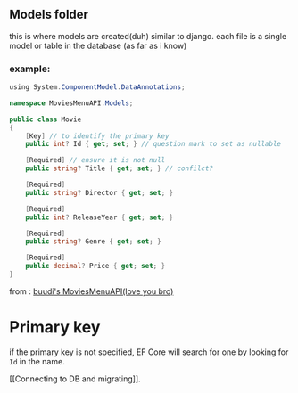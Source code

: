## Models folder
this is where models are created(duh) similar to django.
each file is a single model or table in the database (as far as i know)
### example:
```C#
﻿using System.ComponentModel.DataAnnotations;

namespace MoviesMenuAPI.Models;

public class Movie
{
    [Key] // to identify the primary key
    public int? Id { get; set; } // question mark to set as nullable

    [Required] // ensure it is not null
    public string? Title { get; set; } // confilct? 

    [Required]
    public string? Director { get; set; }

    [Required]
    public int? ReleaseYear { get; set; }

    [Required]
    public string? Genre { get; set; }

    [Required]
    public decimal? Price { get; set; }
}
```
from : [buudi's MoviesMenuAPI(love you bro)](https://github.com/buudi/MoviesMenuAPI/blob/master/MoviesMenuAPI/Models/Movie.cs)

# Primary key
if the primary key is not specified, EF Core will search for one by looking for `Id` in the name.

[[Connecting to DB and migrating]].
